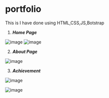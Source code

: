 # portfolio

This is I have done using HTML,CSS,JS,Botstrap 

1. ***Home Page***

![image](https://github.com/shanmugamtech/portfolio/assets/107739312/e808beea-a873-4740-a559-dc4d0c487b5a)
![image](https://github.com/shanmugamtech/portfolio/assets/107739312/5944dd39-e9ce-4ed4-9e42-fb9448810173)

2. ***About Page***

![image](https://github.com/shanmugamtech/portfolio/assets/107739312/60a59f40-8045-437c-a17c-4d7f3b88f06d)

3. ***Achievement***

![image](https://github.com/shanmugamtech/portfolio/assets/107739312/1eb99549-7445-45d5-bbae-5afea5f679fa)

![image](https://github.com/shanmugamtech/portfolio/assets/107739312/d3f92f69-0dc6-4047-8ef6-a0e135714ad2)
